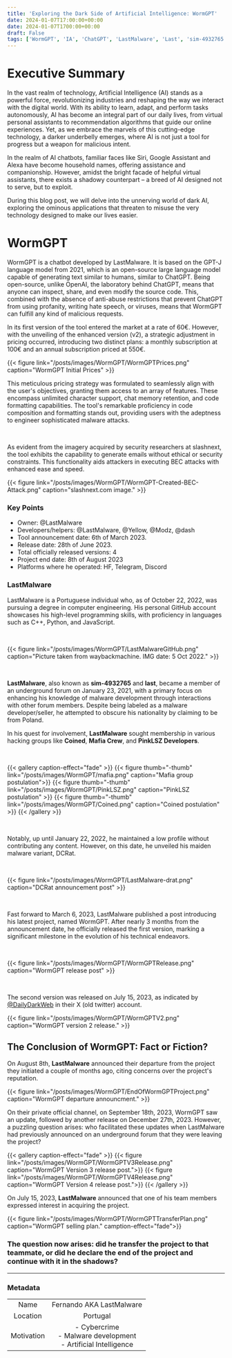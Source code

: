 ```yaml
---
title: 'Exploring the Dark Side of Artificial Intelligence: WormGPT'
date: 2024-01-07T17:00:00+00:00
date: 2024-01-07T1700:00+00:00
draft: False
tags: ['WormGPT', 'IA', 'ChatGPT', 'LastMalware', 'Last', 'sim-4932765', 'SecurityResearching', 'DarkWeb', 'DeepWeb', 'UndergroundForum']
---
```


# Executive Summary

In the vast realm of technology, Artificial Intelligence (AI) stands as a powerful force, revolutionizing industries and reshaping the way we interact with the digital world. With its ability to learn, adapt, and perform tasks autonomously, AI has become an integral part of our daily lives, from virtual personal assistants to recommendation algorithms that guide our online experiences. Yet, as we embrace the marvels of this cutting-edge technology, a darker underbelly emerges, where AI is not just a tool for progress but a weapon for malicious intent.

In the realm of AI chatbots, familiar faces like Siri, Google Assistant and Alexa have become household names, offering assistance and companionship. However, amidst the bright facade of helpful virtual assistants, there exists a shadowy counterpart – a breed of AI designed not to serve, but to exploit. 

During this blog post, we will delve into the unnerving world of dark AI, exploring the ominous applications that threaten to misuse the very technology designed to make our lives easier.


# WormGPT

WormGPT is a chatbot developed by LastMalware. It is based on the GPT-J language model from 2021, which is an open-source large language model capable of generating text similar to humans, similar to ChatGPT. Being open-source, unlike OpenAI, the laboratory behind ChatGPT, means that anyone can inspect, share, and even modify the source code. This, combined with the absence of anti-abuse restrictions that prevent ChatGPT from using profanity, writing hate speech, or viruses, means that WormGPT can fulfill any kind of malicious requests.

In its first version of the tool entered the market at a rate of 60€. However, with the unveiling of the enhanced version (v2), a strategic adjustment in pricing occurred, introducing two distinct plans: a monthly subscription at 100€ and an annual subscription priced at 550€.

  {{< figure link="/posts/images/WormGPT/WormGPTPrices.png" caption="WormGPT Initial Prices" >}}

This meticulous pricing strategy was formulated to seamlessly align with the user's objectives, granting them access to an array of features. These encompass unlimited character support, chat memory retention, and code formatting capabilities. The tool's remarkable proficiency in code composition and formatting stands out, providing users with the adeptness to engineer sophisticated malware attacks.

<br>

As evident from the imagery acquired by security researchers at slashnext, the tool exhibits the capability to generate emails without ethical or security constraints. This functionality aids attackers in executing BEC attacks with enhanced ease and speed.

{{< figure link="/posts/images/WormGPT/WormGPT-Created-BEC-Attack.png" caption="slashnext.com image." >}}

### Key Points

 - Owner: @LastMalware
 - Developers/helpers: @LastMalware, @Yellow, @Modz, @dash
 - Tool announcement date: 6th of March 2023.
 - Release date: 28th of June 2023.
 - Total officially released versions: 4
 - Project end date: 8th of August 2023
 - Platforms where he operated: HF, Telegram, Discord

### LastMalware

LastMalware is a Portuguese individual who, as of October 22, 2022, was pursuing a degree in computer engineering. His personal GitHub account showcases his high-level programming skills, with proficiency in languages such as C++, Python, and JavaScript.

<br>

{{< figure link="/posts/images/WormGPT/LastMalwareGitHub.png" caption="Picture taken from waybackmachine. IMG date: 5 Oct 2022." >}}

<br>

**LastMalware**, also known as **sim-4932765** and **last**, became a member of an underground forum on January 23, 2021, with a primary focus on enhancing his knowledge of malware development through interactions with other forum members. Despite being labeled as a malware developer/seller, he attempted to obscure his nationality by claiming to be from Poland.

In his quest for involvement, **LastMalware** sought membership in various hacking groups like **Coined**, **Mafia Crew**, and **PinkLSZ Developers**. 

<br>

{{< gallery caption-effect="fade" >}}
  {{< figure thumb="-thumb" link="/posts/images/WormGPT/mafia.png" caption="Mafia group postulation">}}
  {{< figure thumb="-thumb" link="/posts/images/WormGPT/PinkLSZ.png" caption="PinkLSZ postulation" >}}
  {{< figure thumb="-thumb" link="/posts/images/WormGPT/Coined.png" caption="Coined postulation" >}}
{{< /gallery >}}

<br>

Notably, up until January 22, 2022, he maintained a low profile without contributing any content. However, on this date, he unveiled his maiden malware variant, DCRat.

<br>

{{< figure link="/posts/images/WormGPT/LastMalware-drat.png" caption="DCRat announcement post" >}}

<br>

Fast forward to March 6, 2023, LastMalware published a post introducing his latest project, named WormGPT. After nearly 3 months from the announcement date, he officially released the first version, marking a significant milestone in the evolution of his technical endeavors. 

<br>

  {{< figure link="/posts/images/WormGPT/WormGPTRelease.png" caption="WormGPT release post" >}}

<br>

The second version was released on July 15, 2023, as indicated by [@DailyDarkWeb](https://twitter.com/DailyDarkWeb/status/1702728987708104902?ref_src=twsrc%5Etfw%7Ctwcamp%5Etweetembed%7Ctwterm%5E1702728987708104902%7Ctwgr%5Eb2ed277770628a2c729eb497720ef512acc323f7%7Ctwcon%5Es1_&ref_url=https%3A%2F%2Fcybersecuritynews.com%2Fai-tool-wormgpt-v2%2F) in their X (old twitter) account.

{{< figure link="/posts/images/WormGPT/WormGPTV2.png" caption="WormGPT version 2 release." >}}

## The Conclusion of WormGPT: Fact or Fiction?

On August 8th, **LastMalware** announced their departure from the project they initiated a couple of months ago, citing concerns over the project's reputation.

{{< figure link="/posts/images/WormGPT/EndOfWormGPTProject.png" caption="WormGPT departure announcment." >}}

On their private official channel, on September 18th, 2023, WormGPT saw an update, followed by another release on December 27th, 2023. However, a puzzling question arises: who facilitated these updates when LastMalware had previously announced on an underground forum that they were leaving the project?

{{< gallery caption-effect="fade" >}}
  {{< figure link="/posts/images/WormGPT/WormGPTV3Release.png" caption="WormGPT Version 3 release post.">}}
  {{< figure link="/posts/images/WormGPT/WormGPTV4Release.png" caption="WormGPT Version 4 release post.">}}
{{< /gallery >}}


On July 15, 2023, **LastMalware** announced that one of his team members expressed interest in acquiring the project. 


{{< figure link="/posts/images/WormGPT/WormGPTTransferPlan.png" caption="WormGPT selling plan." camption-effect="fade">}}


### The question now arises: did he transfer the project to that teammate, or did he declare the end of the project and continue with it in the shadows?

---

### Metadata

| | |
|:-: | :-:| 
| Name | Fernando AKA LastMalware |
| Location | Portugal |
| Motivation | - Cybercrime <br> - Malware development <br> - Artificial Intelligence|
